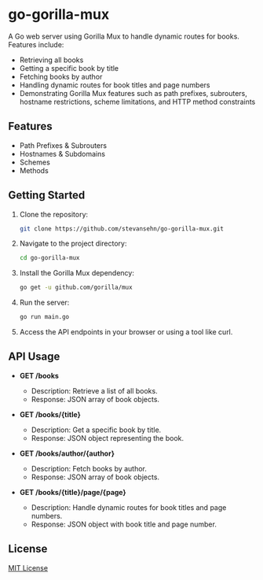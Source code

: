 # go-gorilla-mux
A Go web server using Gorilla Mux to handle dynamic routes for books. Features include:

- Retrieving all books
- Getting a specific book by title
- Fetching books by author
- Handling dynamic routes for book titles and page numbers
- Demonstrating Gorilla Mux features such as path prefixes, subrouters, hostname restrictions, scheme limitations, and HTTP method constraints

## Features

- Path Prefixes & Subrouters
- Hostnames & Subdomains
- Schemes
- Methods

## Getting Started

1. Clone the repository:
   ```bash
   git clone https://github.com/stevansehn/go-gorilla-mux.git
   ```

2. Navigate to the project directory:
   ```bash
   cd go-gorilla-mux
   ```

3. Install the Gorilla Mux dependency:
   ```bash
   go get -u github.com/gorilla/mux
   ```

4. Run the server:
   ```bash
   go run main.go
   ```

5. Access the API endpoints in your browser or using a tool like curl.

## API Usage

- **GET /books**
  - Description: Retrieve a list of all books.
  - Response: JSON array of book objects.

- **GET /books/{title}**
  - Description: Get a specific book by title.
  - Response: JSON object representing the book.

- **GET /books/author/{author}**
  - Description: Fetch books by author.
  - Response: JSON array of book objects.

- **GET /books/{title}/page/{page}**
  - Description: Handle dynamic routes for book titles and page numbers.
  - Response: JSON object with book title and page number.

## License

[MIT License](LICENSE)
